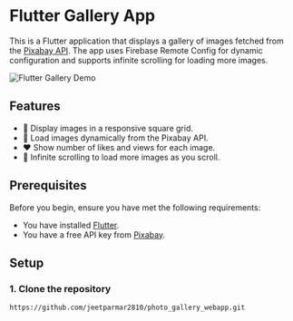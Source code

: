 # Flutter Gallery App

This is a Flutter application that displays a gallery of images fetched from the [Pixabay API](https://pixabay.com/api/docs/). The app uses Firebase Remote Config for dynamic configuration and supports infinite scrolling for loading more images.

![Flutter Gallery Demo](gallery.gif)

## Features

- 📸 Display images in a responsive square grid.
- 🔄 Load images dynamically from the Pixabay API.
- ❤️ Show number of likes and views for each image.
- 📜 Infinite scrolling to load more images as you scroll.

## Prerequisites

Before you begin, ensure you have met the following requirements:

- You have installed [Flutter](https://flutter.dev/docs/get-started/install).
- You have a free API key from [Pixabay](https://pixabay.com/api/docs/).

## Setup

### 1. Clone the repository

```bash
https://github.com/jeetparmar2810/photo_gallery_webapp.git